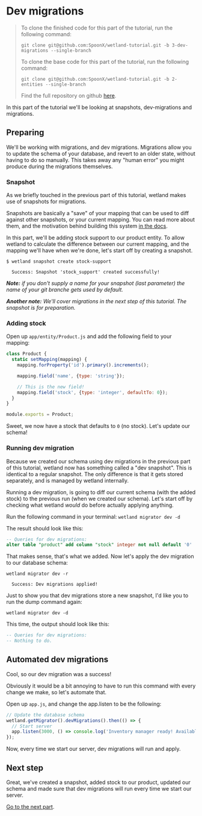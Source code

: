 # Dev migrations
> To clone the finished code for this part of the tutorial, run the following command:
>
> `git clone git@github.com:SpoonX/wetland-tutorial.git -b 3-dev-migrations --single-branch`
> 
> To clone the base code for this part of the tutorial, run the following command:
>
> `git clone git@github.com:SpoonX/wetland-tutorial.git -b 2-entities --single-branch`
> 
> Find the full repository on github [here](https://github.com/SpoonX/wetland-tutorial).

In this part of the tutorial we'll be looking at snapshots, dev-migrations and migrations.

## Preparing
We'll be working with migrations, and dev migrations. Migrations allow you to update the schema of your database, and revert to an older state, without having to do so manually. This takes away any "human error" you might produce during the migrations themselves.

### Snapshot
As we briefly touched in the previous part of this tutorial, wetland makes use of snapshots for migrations.

Snapshots are basically a "save" of your mapping that can be used to diff against other snapshots, or your current mapping. You can read more about them, and the motivation behind building this system [in the docs](../snapshots.html).

In this part, we'll be adding stock support to our product entity. To allow wetland to calculate the difference between our current mapping, and the mapping we'll have when we're done, let's start off by creating a snapshot.

```
$ wetland snapshot create stock-support

  Success: Snapshot 'stock_support' created successfully!
```

_**Note:** if you don't supply a name for your snapshot (last parameter) the name of your git branche gets used by default._

_**Another note:** We'll cover migrations in the next step of this tutorial. The snapshot is for preparation._

### Adding stock
Open up `app/entity/Product.js` and add the following field to your mapping:

```js
class Product {
  static setMapping(mapping) {
    mapping.forProperty('id').primary().increments();

    mapping.field('name', {type: 'string'});

    // This is the new field!
    mapping.field('stock', {type: 'integer', defaultTo: 0});
  }
}

module.exports = Product;
```

Sweet, we now have a stock that defaults to `0` (no stock). Let's update our schema!

### Running dev migration
Because we created our schema using dev migrations in the previous part of this tutorial, wetland now has something called a "dev snapshot". This is identical to a regular snapshot. The only difference is that it gets stored separately, and is managed by wetland internally.

Running a dev migration, is going to diff our current schema (with the added stock) to the previous run (when we created our schema). Let's start off by checking what wetland _would_ do before actually applying anything.

Run the following command in your terminal: `wetland migrator dev -d`

The result should look like this:

```sql
-- Queries for dev migrations:
alter table "product" add column "stock" integer not null default '0'
```

That makes sense, that's what we added. Now let's apply the dev migration to our database schema:

```
wetland migrator dev -r

  Success: Dev migrations applied!
```

Just to show you that dev migrations store a new snapshot, I'd like you to run the dump command again:

`wetland migrator dev -d`

This time, the output should look like this:

```sql
-- Queries for dev migrations:
-- Nothing to do.
```

## Automated dev migrations
Cool, so our dev migration was a success!

Obviously it would be a bit annoying to have to run this command with every change we make, so let's automate that.

Open up `app.js`, and change the app.listen to be the following:

```js
// Update the database schema
wetland.getMigrator().devMigrations().then(() => {
  // Start server
  app.listen(3000, () => console.log('Inventory manager ready! Available on http://127.0.0.1:3000'));
});
```

Now, every time we start our server, dev migrations will run and apply.

## Next step
Great, we've created a snapshot, added stock to our product, updated our schema and made sure that dev migrations will run every time we start our server.

[Go to the next part](migrations.md).
